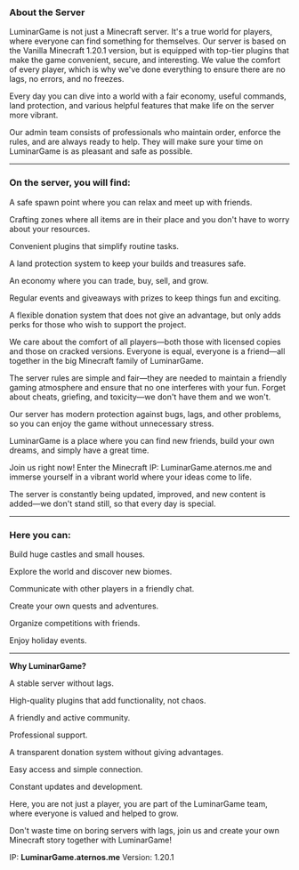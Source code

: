### **About the Server**

LuminarGame is not just a Minecraft server. It's a true world for players, where everyone can find something for themselves. Our server is based on the Vanilla Minecraft 1.20.1 version, but is equipped with top-tier plugins that make the game convenient, secure, and interesting. We value the comfort of every player, which is why we've done everything to ensure there are no lags, no errors, and no freezes.

Every day you can dive into a world with a fair economy, useful commands, land protection, and various helpful features that make life on the server more vibrant.

Our admin team consists of professionals who maintain order, enforce the rules, and are always ready to help. They will make sure your time on LuminarGame is as pleasant and safe as possible.

***

### **On the server, you will find:**

A safe spawn point where you can relax and meet up with friends.

Crafting zones where all items are in their place and you don't have to worry about your resources.

Convenient plugins that simplify routine tasks.

A land protection system to keep your builds and treasures safe.

An economy where you can trade, buy, sell, and grow.

Regular events and giveaways with prizes to keep things fun and exciting.

A flexible donation system that does not give an advantage, but only adds perks for those who wish to support the project.

We care about the comfort of all players—both those with licensed copies and those on cracked versions. Everyone is equal, everyone is a friend—all together in the big Minecraft family of LuminarGame.

The server rules are simple and fair—they are needed to maintain a friendly gaming atmosphere and ensure that no one interferes with your fun. Forget about cheats, griefing, and toxicity—we don't have them and we won't.

Our server has modern protection against bugs, lags, and other problems, so you can enjoy the game without unnecessary stress.

LuminarGame is a place where you can find new friends, build your own dreams, and simply have a great time.

Join us right now! Enter the Minecraft IP: LuminarGame.aternos.me and immerse yourself in a vibrant world where your ideas come to life.

The server is constantly being updated, improved, and new content is added—we don't stand still, so that every day is special.

***

### **Here you can:**

Build huge castles and small houses.

Explore the world and discover new biomes.

Communicate with other players in a friendly chat.

Create your own quests and adventures.

Organize competitions with friends.

Enjoy holiday events.

***

**Why LuminarGame?**

A stable server without lags.

High-quality plugins that add functionality, not chaos.

A friendly and active community.

Professional support.

A transparent donation system without giving advantages.

Easy access and simple connection.

Constant updates and development.

Here, you are not just a player, you are part of the LuminarGame team, where everyone is valued and helped to grow.

Don't waste time on boring servers with lags, join us and create your own Minecraft story together with LuminarGame!

IP: **LuminarGame.aternos.me**
Version: 1.20.1
